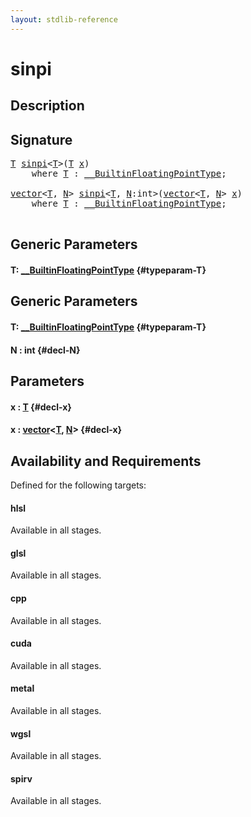 ```yaml
---
layout: stdlib-reference
---
```


# sinpi

## Description





## Signature 

<pre>
<a href="/stdlib-reference/global-decls/sinpi#typeparam-T" class="code_type">T</a> <a href="/stdlib-reference/global-decls/sinpi">sinpi</a>&lt;<a href="/stdlib-reference/global-decls/sinpi#typeparam-T" class="code_type">T</a>&gt;(<a href="/stdlib-reference/global-decls/sinpi#typeparam-T" class="code_type">T</a> <a href="/stdlib-reference/global-decls/sinpi#decl-x" class="code_param">x</a>)
    <span class='code_keyword'>where</span> <a href="/stdlib-reference/global-decls/sinpi#typeparam-T" class="code_type">T</a> : <a href="/stdlib-reference/interfaces/BuiltinFloatingPointType/index" class="code_type">__BuiltinFloatingPointType</a>;

<a href="/stdlib-reference/types/vector/index" class="code_type">vector</a>&lt;<a href="/stdlib-reference/global-decls/sinpi#typeparam-T" class="code_type">T</a>, <a href="/stdlib-reference/global-decls/sinpi#decl-N" class="code_var">N</a>&gt; <a href="/stdlib-reference/global-decls/sinpi">sinpi</a>&lt;<a href="/stdlib-reference/global-decls/sinpi#typeparam-T" class="code_type">T</a>, <a href="/stdlib-reference/global-decls/sinpi#decl-N" class="code_var">N</a>:<span class="code_keyword">int</span>&gt;(<a href="/stdlib-reference/types/vector/index" class="code_type">vector</a>&lt;<a href="/stdlib-reference/global-decls/sinpi#typeparam-T" class="code_type">T</a>, <a href="/stdlib-reference/global-decls/sinpi#decl-N" class="code_var">N</a>&gt; <a href="/stdlib-reference/global-decls/sinpi#decl-x" class="code_param">x</a>)
    <span class='code_keyword'>where</span> <a href="/stdlib-reference/global-decls/sinpi#typeparam-T" class="code_type">T</a> : <a href="/stdlib-reference/interfaces/BuiltinFloatingPointType/index" class="code_type">__BuiltinFloatingPointType</a>;

</pre>

## Generic Parameters

#### T: [\_\_BuiltinFloatingPointType](/stdlib-reference/interfaces/BuiltinFloatingPointType/index) {#typeparam-T}

## Generic Parameters

#### T: [\_\_BuiltinFloatingPointType](/stdlib-reference/interfaces/BuiltinFloatingPointType/index) {#typeparam-T}
#### N  : int {#decl-N}

## Parameters

#### x  : [T](/stdlib-reference/global-decls/sinpi#typeparam-T) {#decl-x}
#### x  : [vector](/stdlib-reference/types/vector/index)\<[T](/stdlib-reference/types/vector/index#typeparam-T), [N](/stdlib-reference/types/vector/index#decl-N)\> {#decl-x}

## Availability and Requirements

Defined for the following targets:

#### hlsl
Available in all stages.

#### glsl
Available in all stages.

#### cpp
Available in all stages.

#### cuda
Available in all stages.

#### metal
Available in all stages.

#### wgsl
Available in all stages.

#### spirv
Available in all stages.



